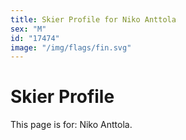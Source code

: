 ```yaml
---
title: Skier Profile for Niko Anttola
sex: "M"
id: "17474"
image: "/img/flags/fin.svg" 
---
```


# Skier Profile

This page is for: Niko Anttola.
    